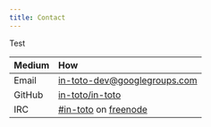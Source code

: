 ```yaml
---
title: Contact
---
```


Test

Medium | How
:------|:---
Email | [in-toto-dev@googlegroups.com](mailto:in-toto-dev@googlegroups.com)
GitHub | [in-toto/in-toto](https://github.com/in-toto/in-toto)
IRC | [#in-toto](https://webchat.freenode.net/#in-toto) on [freenode](https://freenode.net)
